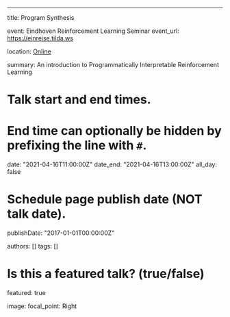 ---
title: Program Synthesis

event: Eindhoven Reinforcement Learning Seminar
event_url: https://einreise.tilda.ws

location: [Online](https://meet.jit.si/EindhovenReinforcementLearningSeminar)

summary: An introduction to Programmatically Interpretable Reinforcement Learning

# Talk start and end times.
#   End time can optionally be hidden by prefixing the line with `#`.
date: "2021-04-16T11:00:00Z"
date_end: "2021-04-16T13:00:00Z"
all_day: false

# Schedule page publish date (NOT talk date).
publishDate: "2017-01-01T00:00:00Z"

authors: []
tags: []

# Is this a featured talk? (true/false)
featured: true

image:
  focal_point: Right
